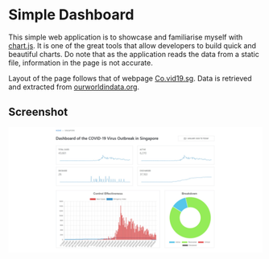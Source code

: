# Simple Dashboard

This simple web application is to showcase and familiarise myself with [chart.js](https://www.chartjs.org/). It is one of the great tools that allow developers to build quick and beautiful charts. Do note that as the application reads the data from a static file, information in the page is not accurate.

Layout of the page follows that of webpage [Co.vid19.sg](https://co.vid19.sg/singapore/). Data is retrieved and extracted from [ourworldindata.org](https://ourworldindata.org/coronavirus-source-data).

## Screenshot
<p float="left">
    <img src="screenshots/Simple_Dashboard_Overview.jpg" width="600"/>
</p>
